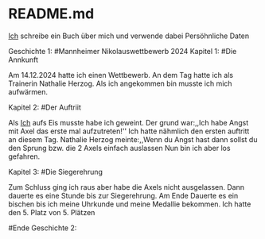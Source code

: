 # README.md

[Ich](https://github.com/viktor-chiarcos) schreibe ein Buch über mich und verwende dabei Persöhnliche Daten

Geschichte 1: #Mannheimer Nikolauswettbewerb 2024
Kapitel 1: #Die Annkunft

Am 14.12.2024 hatte ich einen Wettbewerb.
An dem Tag hatte ich als Trainerin Nathalie Herzog.
Als ich angekommen bin musste ich mich aufwärmen.

Kapitel 2: #Der Auftriit

Als [Ich](https://github.com/viktor-chiarcos) aufs Eis musste habe ich geweint.
Der grund war:,,Ich habe Angst mit Axel das erste mal aufzutreten!''
Ich hatte nähmlich den ersten auftritt an diesem Tag.
Nathalie Herzog meinte:,,Wenn du Angst hast dann sollst du den Sprung bzw. die 2 Axels einfach auslassen
Nun bin ich aber los gefahren.

Kapitel 3: #Die Siegerehrung

Zum Schluss ging ich raus aber habe die Axels nicht ausgelassen.
Dann dauerte es eine Stunde bis zur Siegerehrung.
Am Ende Dauerte es ein bischen bis ich meine Uhrkunde und meine Medallie bekommen.
Ich hatte den 5. Platz von 5. Plätzen 

#Ende
Geschichte 2: 

